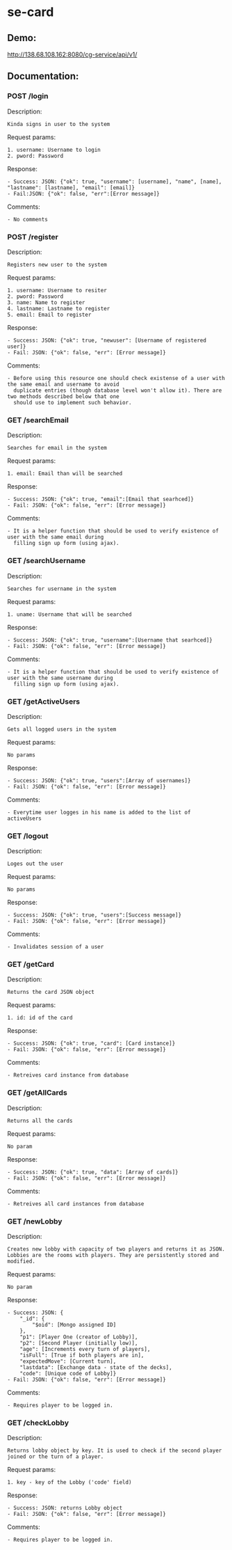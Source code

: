 # se-card

## Demo: ##

  http://138.68.108.162:8080/cg-service/api/v1/

## Documentation: ##

### POST /login ###
  Description:
    
    Kinda signs in user to the system

  Request params:
  
    1. username: Username to login 
    2. pword: Password 

  Response:

    - Success: JSON: {"ok": true, "username": [username], "name", [name], "lastname": [lastname], "email": [email]}
    - Fail:JSON: {"ok": false, "err":[Error message]}

  Comments: 

    - No comments
     
### POST /register ###
  Description:
  
    Registers new user to the system

  Request params:
    
    1. username: Username to resiter
    2. pword: Password 
    3. name: Name to register
    4. lastname: Lastname to register
    5. email: Email to register
  
  Response:
  
    - Success: JSON: {"ok": true, "newuser": [Username of registered user]}
    - Fail: JSON: {"ok": false, "err": [Error message]}
   
  Comments:
  
    - Before using this resource one should check existense of a user with the same email and username to avoid 
      duplicate entries (though database level won't allow it). There are two methods described below that one
      should use to implement such behavior.

### GET /searchEmail ###

  Description: 
  
    Searches for email in the system
    
  Request params:
    
    1. email: Email than will be searched
    
  Response:
  
    - Success: JSON: {"ok": true, "email":[Email that searhced]}
    - Fail: JSON: {"ok": false, "err": [Error message]}
    
  Comments:
  
    - It is a helper function that should be used to verify existence of user with the same email during 
      filling sign up form (using ajax).
      
 
### GET /searchUsername ###

  Description: 
  
    Searches for username in the system
    
  Request params:
    
    1. uname: Username that will be searched
    
  Response:
  
    - Success: JSON: {"ok": true, "username":[Username that searhced]}
    - Fail: JSON: {"ok": false, "err": [Error message]}
    
  Comments:
  
    - It is a helper function that should be used to verify existence of user with the same username during 
      filling sign up form (using ajax).
      
      
### GET /getActiveUsers ###

  Description: 
  
    Gets all logged users in the system
    
  Request params:
    
    No params
    
  Response:
  
    - Success: JSON: {"ok": true, "users":[Array of usernames]}
    - Fail: JSON: {"ok": false, "err": [Error message]}
    
  Comments:
  
    - Everytime user logges in his name is added to the list of activeUsers
    
    
    
### GET /logout ###

  Description: 
  
    Loges out the user
    
  Request params:
    
    No params
    
  Response:
  
    - Success: JSON: {"ok": true, "users":[Success message]}
    - Fail: JSON: {"ok": false, "err": [Error message]}
    
  Comments:
  
    - Invalidates session of a user
    
    
    
### GET /getCard ###

  Description: 
  
    Returns the card JSON object
    
  Request params:
    
    1. id: id of the card
    
  Response:
  
    - Success: JSON: {"ok": true, "card": [Card instance]}
    - Fail: JSON: {"ok": false, "err": [Error message]}
    
  Comments:
  
    - Retreives card instance from database
    
    
### GET /getAllCards ###

  Description: 
  
    Returns all the cards
    
  Request params:
    
    No param
    
  Response:
  
    - Success: JSON: {"ok": true, "data": [Array of cards]}
    - Fail: JSON: {"ok": false, "err": [Error message]}
    
  Comments:
  
    - Retreives all card instances from database
    
    
### GET /newLobby ###

  Description: 
  
    Creates new lobby with capacity of two players and returns it as JSON. Lobbies are the rooms with players. They are persistently stored and modified. 
    
  Request params:
    
    No param
    
  Response:
  
    - Success: JSON: {
        "_id": {
            "$oid": [Mongo assigned ID]
        },
        "p1": [Player One (creator of Lobby)],
        "p2": [Second Player (initially low)],
        "age": [Increments every turn of players],
        "isFull": [True if both players are in],
        "expectedMove": [Current turn],
        "lastdata": [Exchange data - state of the decks],
        "code": [Unique code of Lobby]}
    - Fail: JSON: {"ok": false, "err": [Error message]}
    
  Comments:
  
    - Requires player to be logged in.
      
      
### GET /checkLobby ###

  Description: 
  
    Returns lobby object by key. It is used to check if the second player joined or the turn of a player.
    
  Request params:
    
    1. key - key of the Lobby ('code' field)
    
  Response:
  
    - Success: JSON: returns Lobby object
    - Fail: JSON: {"ok": false, "err": [Error message]}
    
  Comments:
  
    - Requires player to be logged in.
      


